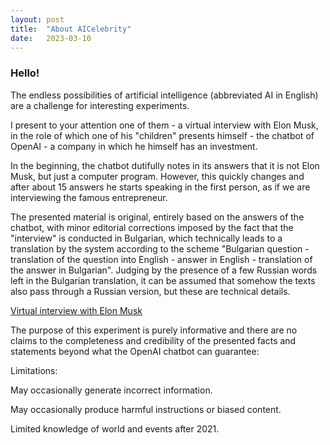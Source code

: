 ```yaml
---
layout: post
title:  "About AICelebrity"
date:   2023-03-10
---
```

### Hello!

<p class="intro"><span class="dropcap">T</span>he endless possibilities of artificial intelligence (abbreviated AI in English) are a challenge for interesting experiments.</p>
<p class="intro">I present to your attention one of them - a virtual interview with Elon Musk, in the role of which one of his "children" presents himself - the chatbot of OpenAI - a company in which he himself has an investment.</p>
<p class="intro">In the beginning, the chatbot dutifully notes in its answers that it is not Elon Musk, but just a computer program. However, this quickly changes and after about 15 answers he starts speaking in the first person, as if we are interviewing the famous entrepreneur.</p>
<p class="intro">The presented material is original, entirely based on the answers of the chatbot, with minor editorial corrections imposed by the fact that the "interview" is conducted in Bulgarian, which technically leads to a translation by the system according to the scheme "Bulgarian question - translation of the question into English - answer in English - translation of the answer in Bulgarian". Judging by the presence of a few Russian words left in the Bulgarian translation, it can be assumed that somehow the texts also pass through a Russian version, but these are technical details.</p>

[Virtual interview with Elon Musk](/blog/elon-musk-en)

<p class="intro">The purpose of this experiment is purely informative and there are no claims to the completeness and credibility of the presented facts and statements beyond what the OpenAI chatbot can guarantee:</p>

Limitations:

May occasionally generate incorrect information.

May occasionally produce harmful instructions or biased content.

Limited knowledge of world and events after 2021.
